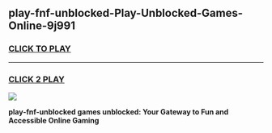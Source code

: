 
## play-fnf-unblocked-Play-Unblocked-Games-Online-9j991
<h3>
<a href="https://premium76.site?title=play-fnf-unblocked&ref=25A">CLICK TO PLAY</a></h3>
<hr>

<h3>
<a href="https://premium76.site?title=play-fnf-unblocked&ref=25A">CLICK 2 PLAY</a>
  
</h3>

<a href="https://premium76.site?title=play-fnf-unblocked&ref=25A"><img src="https://clearcache.store/games.png"></a>


**play-fnf-unblocked games unblocked: Your Gateway to Fun and Accessible Online Gaming**
